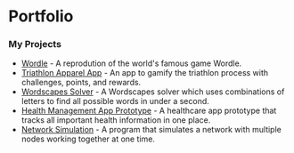 # Portfolio

### My Projects 

- [Wordle](https://github.com/Josh-Fried/Portfolio/tree/main/Wordle) - A reprodution of the world's famous game Wordle.
- [Triathlon Apparel App](https://github.com/423s23/G2-Mach) - An app to gamify the triathlon process with challenges, points, and rewards.
- [Wordscapes Solver](https://github.com/Josh-Fried/Portfolio/tree/main/Wordscapes%20Solver) - A Wordscapes solver which uses combinations of letters to find all possible words in under a second. 
- [Health Management App Prototype](https://express.adobe.com/page/IT6MlO7wlC1bw/) - A healthcare app prototype that tracks all important health information in one place.  
- [Network Simulation](https://github.com/Josh-Fried/Portfolio/tree/main/Network%20Simulation) - A program that simulates a network with multiple nodes working together at one time.

